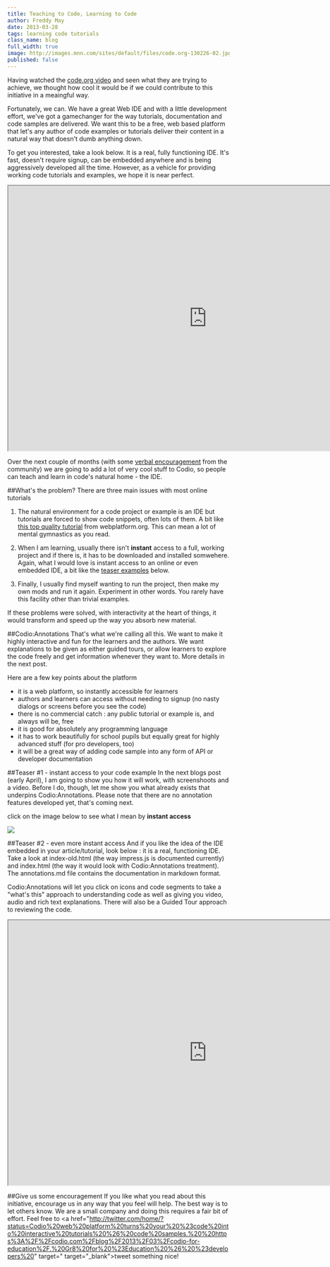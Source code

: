 ```yaml
---
title: Teaching to Code, Learning to Code
author: Freddy May
date: 2013-03-28
tags: learning code tutorials
class_name: blog
full_width: true
image: http://images.mnn.com/sites/default/files/code.org-130226-02.jpg
published: false
---
```


Having watched the [code.org video](http://www.youtube.com/v/nKIu9yen5nc) and seen what they are trying to achieve, we thought how cool it would be if we could contribute to this initiative in a meaingful way.

Fortunately, we can. We have a great Web IDE and with a little development effort, we've got a gamechanger for the way tutorials, documentation and code samples are delivered. We want this to be a free, web based platform that let's any author of code examples or tutorials deliver their content in a natural way that doesn't dumb anything down.

To get you interested, take a look below. It is a real, fully functioning IDE. It's fast, doesn't require signup, can be embedded anywhere and is being aggressively developed all the time. However, as a vehicle for providing working code tutorials and examples, we hope it is near perfect.

<iframe style="width:900px; height:600px" src="https://codio.com/fmay/Impress/tree/Impress/index.html"></iframe>

Over the next couple of months (with some <a href="http://twitter.com/home/?status=Codio%20web%20platform%20turns%20your%20%23code%20into%20interactive%20tutorials%20%26%20code%20samples.%20%20https%3A%2F%2Fcodio.com%2Fblog%2F2013%2F03%2Fcodio-for-education%2F.%20Gr8%20for%20%23Education%20%26%20%23developers%20" target="_blank">verbal encouragement</a> from the community) we are going to add a lot of very cool stuff to Codio, so people can teach and learn in code's natural home - the IDE.

##What's the problem?
There are three main issues with most online tutorials

1. The natural environment for a code project or example is an IDE but tutorials are forced to show code snippets, often lots of them. A bit like <a href="http://docs.webplatform.org/wiki/tutorials/creating_and_modifying_html" target="_blank">this top quality tutorial</a> from webplatform.org. This can mean a lot of mental gymnastics as you read.

1. When I am learning, usually there isn't **instant** access to a full, working project and if there is, it has to be downloaded and installed somwehere. Again, what I would love is instant access to an online or even embedded IDE, a bit like the <a href="#teasers">teaser examples</a> below.

1. Finally, I usually find myself wanting to run the project, then make my own mods and run it again. Experiment in other words. You rarely have this facility other than trivial examples.

If these problems were solved, with interactivity at the heart of things, it would transform and speed up the way you absorb new material.

##Codio:Annotations
That's what we're calling all this. We want to make it highly interactive and fun for the learners and the authors. We want explanations to be given as either guided tours, or allow learners to explore the code freely and get information whenever they want to. More details in the next post.

Here are a few key points about the platform

- it is a web platform, so instantly accessible for learners
- authors and learners can access without needing to signup (no nasty dialogs or screens before you see the code)
- there is no commercial catch : any public tutorial or example is, and always will be, free
- it is good for absolutely any programming language
- it has to work beautifully for school pupils but equally great for highly advanced stuff (for pro developers, too)
- it will be a great way of adding code sample into any form of API or developer documentation

<a name="teasers"></a>
##Teaser #1 - instant access to your code example
In the next blogs post (early April), I am going to show you how it will work, with screenshoots and a video. Before I do, though, let me show you what already exists that underpins Codio:Annotations. Please note that there are no annotation features developed yet, that's coming next.

click on the image below to see what I mean by **instant access**

<a href="https://codio.com/fmay/Impress/tree/Impress/index.html" target="_blank"><img src="/img/blog/codio-widget.png"></a>

##Teaser #2 - even more instant access
And if you like the idea of the IDE embedded in your article/tutorial, look below : it is a real, functioning IDE. Take a look at index-old.html (the way impress.js is documented currently) and index.html (the way it would look with Codio:Annotations treatment). The annotations.md file contains the documentation in markdown format.

Codio:Annotations will let you click on icons and code segments to take a "what's this" approach to understanding code as well as giving you video, audio and rich text explanations. There will also be a Guided Tour approach to reviewing the code.

<iframe style="width:900px; height:600px" src="https://codio.com/fmay/Impress/tree/Impress/index.html"></iframe>

##Give us some encouragement
If you like what you read about this initiative, encourage us in any way that you feel will help. The best way is to let others know. We are a small company and doing this requires a fair bit of effort. Feel free to <a href="http://twitter.com/home/?status=Codio%20web%20platform%20turns%20your%20%23code%20into%20interactive%20tutorials%20%26%20code%20samples.%20%20https%3A%2F%2Fcodio.com%2Fblog%2F2013%2F03%2Fcodio-for-education%2F.%20Gr8%20for%20%23Education%20%26%20%23developers%20" target=" target="_blank">tweet something nice!</a>

